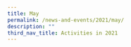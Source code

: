 ```yaml
---
title: May
permalink: /news-and-events/2021/may/
description: ""
third_nav_title: Activities in 2021
---
```

